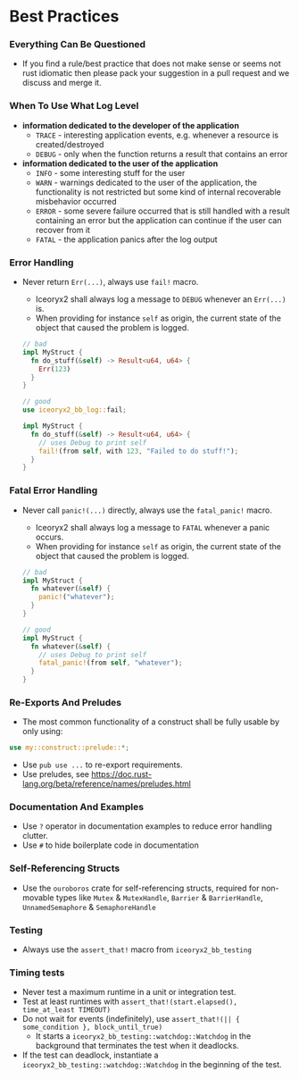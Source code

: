 # Best Practices

### Everything Can Be Questioned

 * If you find a rule/best practice that does not make sense or seems not rust
   idiomatic then please pack your suggestion in a pull request and we discuss and merge it.

### When To Use What Log Level

 * **information dedicated to the developer of the application**
   * `TRACE` - interesting application events, e.g. whenever a resource
     is created/destroyed
   * `DEBUG` - only when the function returns a result that contains an error
 * **information dedicated to the user of the application**
   * `INFO` - some interesting stuff for the user
   * `WARN` - warnings dedicated to the user of the application, the
     functionality is not restricted but some kind of internal recoverable
     misbehavior occurred
   * `ERROR` - some severe failure occurred that is still handled with a result
     containing an error but the application can continue if the user can
     recover from it
   * `FATAL` - the application panics after the log output

### Error Handling

 * Never return `Err(...)`, always use `fail!` macro.
   * Iceoryx2 shall always log a message to `DEBUG` whenever an `Err(...)` is.
   * When providing for instance `self` as origin, the current state of the object that caused the
     problem is logged.

   ```rust
   // bad
   impl MyStruct {
     fn do_stuff(&self) -> Result<u64, u64> {
       Err(123)
     }
   }

   // good
   use iceoryx2_bb_log::fail;

   impl MyStruct {
     fn do_stuff(&self) -> Result<u64, u64> {
       // uses Debug to print self
       fail!(from self, with 123, "Failed to do stuff!");
     }
   }
   ```

### Fatal Error Handling

 * Never call `panic!(...)` directly, always use the `fatal_panic!` macro.
   * Iceoryx2 shall always log a message to `FATAL` whenever a panic occurs.
   * When providing for instance `self` as origin, the current state of the object that caused the
     problem is logged.

   ```rust
   // bad
   impl MyStruct {
     fn whatever(&self) {
       panic!("whatever");
     }
   }

   // good
   impl MyStruct {
     fn whatever(&self) {
       // uses Debug to print self
       fatal_panic!(from self, "whatever");
     }
   }
   ```

### Re-Exports And Preludes

 * The most common functionality of a construct shall be fully usable by only
    using:

  ```rust
  use my::construct::prelude::*;
  ```

  * Use `pub use ...` to re-export requirements.
  * Use preludes, see <https://doc.rust-lang.org/beta/reference/names/preludes.html>

### Documentation And Examples

 * Use `?` operator in documentation examples to reduce error handling clutter.
 * Use `#` to hide boilerplate code in documentation

### Self-Referencing Structs

 * Use the `ouroboros` crate for self-referencing structs, required for non-movable types like
    `Mutex` & `MutexHandle`, `Barrier` & `BarrierHandle`, `UnnamedSemaphore` & `SemaphoreHandle`

### Testing

 * Always use the `assert_that!` macro from `iceoryx2_bb_testing`

### Timing tests

 * Never test a maximum runtime in a unit or integration test.
 * Test at least runtimes with `assert_that!(start.elapsed(), time_at_least TIMEOUT)`
 * Do not wait for events (indefinitely), use `assert_that!(|| { some_condition }, block_until_true)`
    * It starts a `iceoryx2_bb_testing::watchdog::Watchdog` in the background that terminates the
        test when it deadlocks.
 * If the test can deadlock, instantiate a `iceoryx2_bb_testing::watchdog::Watchdog` in the
    beginning of the test.
